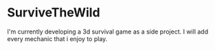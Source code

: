 # SurviveTheWild
I'm currently developing a 3d survival game as a side project.
I will add every mechanic that i enjoy to play.

